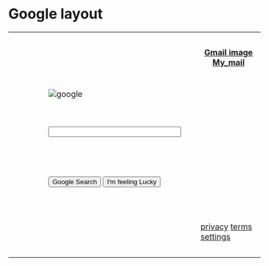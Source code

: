 <html> 
 <head> 
  <h1>Google layout</h1> 
</head> 
 <body> 
   <table background="https://cdn.pixabay.com/photo/2015/04/23/22/00/tree-736885__340.jpg"> 
   <tr>
      <th colspan="2" width="450" height="100"></th>
      <th width="50" height="20">
   <a href="https://www.google.com">Gmail </a> 
  <a href="https://happywall-img-gallery.imgix.net/1524/lion_ii_display.jpg">image</a>
       <a href="mailto:panthaganimadhavan143@gmail.com?subject = Feedback&body = Message">My_mail</a>
   </th>
   </tr>
    <tr>
      <td rowspan="4" width="450" height="100"></td>
    </tr>
   <tr>
      <td width="300" height="50"><img src="https://www.google.com/images/branding/googlelogo/1x/googlelogo_color_272x92dp.png" alt="google"</td>
   </tr>
   <tr> 
    <td height="100"><input type="text" size="30" ></td>
 </tr>
      <tr> 
      <td width="450" height="100"><input type="submit" value="Google Search" class="button">
       <input type="submit" value="I'm feeling Lucky" class="button">
       </td>
 </tr>
   <tr>
    <td colspan="2" width="450" height="100"></td>
   <td width="450" height="100">
    <a href="https://www.google.com">privacy</a>
     <a href="https://www.google.com">terms</a>
    <a href="https://www.google.com">settings</a>
    </td>
 </tr>
</table>
</body>
</html>


